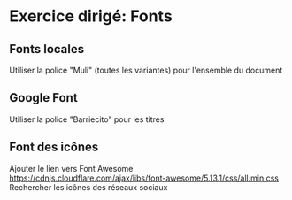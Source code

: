 # Exercice dirigé: Fonts

## Fonts locales
Utiliser la police "Muli" (toutes les variantes) pour l'ensemble du document

## Google Font
Utiliser la police "Barriecito" pour les titres

## Font des icônes
Ajouter le lien vers Font Awesome
https://cdnjs.cloudflare.com/ajax/libs/font-awesome/5.13.1/css/all.min.css
Rechercher les icônes des réseaux sociaux